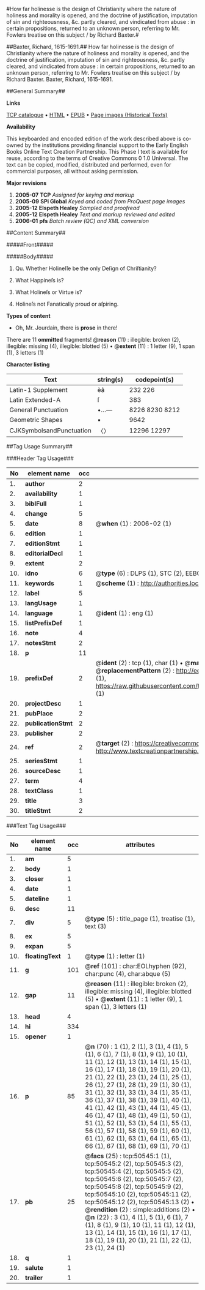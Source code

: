 #How far holinesse is the design of Christianity where the nature of holiness and morality is opened, and the doctrine of justification, imputation of sin and righteousness, &c. partly cleared, and vindicated from abuse : in certain propositions, returned to an unknown person, referring to Mr. Fowlers treatise on this subject / by Richard Baxter.#

##Baxter, Richard, 1615-1691.##
How far holinesse is the design of Christianity where the nature of holiness and morality is opened, and the doctrine of justification, imputation of sin and righteousness, &c. partly cleared, and vindicated from abuse : in certain propositions, returned to an unknown person, referring to Mr. Fowlers treatise on this subject / by Richard Baxter.
Baxter, Richard, 1615-1691.

##General Summary##

**Links**

[TCP catalogue](http://www.ota.ox.ac.uk/tcp/)  • 
[HTML](http://tei.it.ox.ac.uk/tcp/Texts-HTML/free/A26/A26938.html)  • 
[EPUB](http://tei.it.ox.ac.uk/tcp/Texts-EPUB/free/A26/A26938.epub) • 
[Page images (Historical Texts)](https://data.historicaltexts.jisc.ac.uk/view?pubId=eebo-11894631e&pageId=eebo-11894631e-50545-1)

**Availability**

This keyboarded and encoded edition of the
	       work described above is co-owned by the institutions
	       providing financial support to the Early English Books
	       Online Text Creation Partnership. This Phase I text is
	       available for reuse, according to the terms of Creative
	       Commons 0 1.0 Universal. The text can be copied,
	       modified, distributed and performed, even for
	       commercial purposes, all without asking permission.

**Major revisions**

1. __2005-07__ __TCP__ *Assigned for keying and markup*
1. __2005-09__ __SPi Global__ *Keyed and coded from ProQuest page images*
1. __2005-12__ __Elspeth Healey__ *Sampled and proofread*
1. __2005-12__ __Elspeth Healey__ *Text and markup reviewed and edited*
1. __2006-01__ __pfs__ *Batch review (QC) and XML conversion*

##Content Summary##

#####Front#####

#####Body#####

1. Qu. Whether Holineſſe be the only Deſign of Chriſtianity?

1. What Happineſs is?

1. What Holineſs or Virtue is?

1. Holineſs not Fanatically proud or aſpiring.

**Types of content**

  * Oh, Mr. Jourdain, there is **prose** in there!

There are 11 **ommitted** fragments! 
 @__reason__ (11) : illegible: broken (2), illegible: missing (4), illegible: blotted (5)  •  @__extent__ (11) : 1 letter (9), 1 span (1), 3 letters (1)

**Character listing**


|Text|string(s)|codepoint(s)|
|---|---|---|
|Latin-1 Supplement|èâ|232 226|
|Latin Extended-A|ſ|383|
|General Punctuation|•…—|8226 8230 8212|
|Geometric Shapes|▪|9642|
|CJKSymbolsandPunctuation|〈〉|12296 12297|

##Tag Usage Summary##

###Header Tag Usage###

|No|element name|occ|attributes|
|---|---|---|---|
|1.|__author__|2||
|2.|__availability__|1||
|3.|__biblFull__|1||
|4.|__change__|5||
|5.|__date__|8| @__when__ (1) : 2006-02 (1)|
|6.|__edition__|1||
|7.|__editionStmt__|1||
|8.|__editorialDecl__|1||
|9.|__extent__|2||
|10.|__idno__|6| @__type__ (6) : DLPS (1), STC (2), EEBO-CITATION (1), OCLC (1), VID (1)|
|11.|__keywords__|1| @__scheme__ (1) : http://authorities.loc.gov/ (1)|
|12.|__label__|5||
|13.|__langUsage__|1||
|14.|__language__|1| @__ident__ (1) : eng (1)|
|15.|__listPrefixDef__|1||
|16.|__note__|4||
|17.|__notesStmt__|2||
|18.|__p__|11||
|19.|__prefixDef__|2| @__ident__ (2) : tcp (1), char (1)  •  @__matchPattern__ (2) : ([0-9\-]+):([0-9IVX]+) (1), (.+) (1)  •  @__replacementPattern__ (2) : http://eebo.chadwyck.com/downloadtiff?vid=$1&page=$2 (1), https://raw.githubusercontent.com/textcreationpartnership/Texts/master/tcpchars.xml#$1 (1)|
|20.|__projectDesc__|1||
|21.|__pubPlace__|2||
|22.|__publicationStmt__|2||
|23.|__publisher__|2||
|24.|__ref__|2| @__target__ (2) : https://creativecommons.org/publicdomain/zero/1.0/ (1), http://www.textcreationpartnership.org/docs/. (1)|
|25.|__seriesStmt__|1||
|26.|__sourceDesc__|1||
|27.|__term__|4||
|28.|__textClass__|1||
|29.|__title__|3||
|30.|__titleStmt__|2||


###Text Tag Usage###

|No|element name|occ|attributes|
|---|---|---|---|
|1.|__am__|5||
|2.|__body__|1||
|3.|__closer__|1||
|4.|__date__|1||
|5.|__dateline__|1||
|6.|__desc__|11||
|7.|__div__|5| @__type__ (5) : title_page (1), treatise (1), text (3)|
|8.|__ex__|5||
|9.|__expan__|5||
|10.|__floatingText__|1| @__type__ (1) : letter (1)|
|11.|__g__|101| @__ref__ (101) : char:EOLhyphen (92), char:punc (4), char:abque (5)|
|12.|__gap__|11| @__reason__ (11) : illegible: broken (2), illegible: missing (4), illegible: blotted (5)  •  @__extent__ (11) : 1 letter (9), 1 span (1), 3 letters (1)|
|13.|__head__|4||
|14.|__hi__|334||
|15.|__opener__|1||
|16.|__p__|85| @__n__ (70) : 1 (1), 2 (1), 3 (1), 4 (1), 5 (1), 6 (1), 7 (1), 8 (1), 9 (1), 10 (1), 11 (1), 12 (1), 13 (1), 14 (1), 15 (1), 16 (1), 17 (1), 18 (1), 19 (1), 20 (1), 21 (1), 22 (1), 23 (1), 24 (1), 25 (1), 26 (1), 27 (1), 28 (1), 29 (1), 30 (1), 31 (1), 32 (1), 33 (1), 34 (1), 35 (1), 36 (1), 37 (1), 38 (1), 39 (1), 40 (1), 41 (1), 42 (1), 43 (1), 44 (1), 45 (1), 46 (1), 47 (1), 48 (1), 49 (1), 50 (1), 51 (1), 52 (1), 53 (1), 54 (1), 55 (1), 56 (1), 57 (1), 58 (1), 59 (1), 60 (1), 61 (1), 62 (1), 63 (1), 64 (1), 65 (1), 66 (1), 67 (1), 68 (1), 69 (1), 70 (1)|
|17.|__pb__|25| @__facs__ (25) : tcp:50545:1 (1), tcp:50545:2 (2), tcp:50545:3 (2), tcp:50545:4 (2), tcp:50545:5 (2), tcp:50545:6 (2), tcp:50545:7 (2), tcp:50545:8 (2), tcp:50545:9 (2), tcp:50545:10 (2), tcp:50545:11 (2), tcp:50545:12 (2), tcp:50545:13 (2)  •  @__rendition__ (2) : simple:additions (2)  •  @__n__ (22) : 3 (1), 4 (1), 5 (1), 6 (1), 7 (1), 8 (1), 9 (1), 10 (1), 11 (1), 12 (1), 13 (1), 14 (1), 15 (1), 16 (1), 17 (1), 18 (1), 19 (1), 20 (1), 21 (1), 22 (1), 23 (1), 24 (1)|
|18.|__q__|1||
|19.|__salute__|1||
|20.|__trailer__|1||

